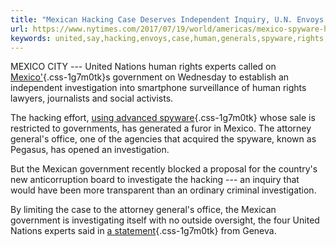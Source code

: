 ```yaml
---
title: "Mexican Hacking Case Deserves Independent Inquiry, U.N. Envoys Say"
url: https://www.nytimes.com/2017/07/19/world/americas/mexico-spyware-hacking-activists-united-nations.html?_r=0
keywords: united,say,hacking,envoys,case,human,generals,spyware,rights,mexico,nations,office,mexican,deserves,independent,inquiry
---
```

MEXICO CITY --- United Nations human rights experts called on [Mexico'](https://www.nytimes.com/topic/destination/mexico?8qa=&module=inline){.css-1g7m0tk}s government on Wednesday to establish an independent investigation into smartphone surveillance of human rights lawyers, journalists and social activists.

The hacking effort, [using advanced spyware](https://www.nytimes.com/2017/06/19/world/americas/mexico-spyware-anticrime.html?module=inline){.css-1g7m0tk} whose sale is restricted to governments, has generated a furor in Mexico. The attorney general's office, one of the agencies that acquired the spyware, known as Pegasus, has opened an investigation.

But the Mexican government recently blocked a proposal for the country's new anticorruption board to investigate the hacking --- an inquiry that would have been more transparent than an ordinary criminal investigation.

By limiting the case to the attorney general's office, the Mexican government is investigating itself with no outside oversight, the four United Nations experts said in [a statement](http://www.ohchr.org/EN/NewsEvents/Pages/DisplayNews.aspx?NewsID=21892&LangID=E){.css-1g7m0tk} from Geneva.
